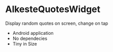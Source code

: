 # AlkesteQuotesWidget
Display random quotes on screen, change on tap
* Android application
* No dependecies
* Tiny in Size

